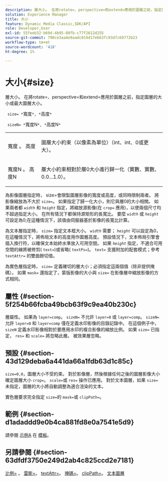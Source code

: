 ```yaml
---
description: 層大小。 在將rotate=、perspective=和extend=應用於圖層之前，指定圖層的大小或最大圖層大小。
solution: Experience Manager
title: 大小
feature: Dynamic Media Classic,SDK/API
role: Developer,User
exl-id: 55feeb32-b69d-4b95-80fb-c77f2612d255
source-git-commit: 790ce3aa4e9aadc019d17e663fc93d7c69772b23
workflow-type: tm+mt
source-wordcount: '418'
ht-degree: 1%

---
```


# 大小{#size}

層大小。 在將rotate=、perspective=和extend=應用於圖層之前，指定圖層的大小或最大圖層大小。

` size= *`寬度`*, *`高度`*`

` sizeN= *`寬度N`*, *`高度N`*`

<table id="simpletable_FBE17D736F93485AA0053BF447B4CC9F"> 
 <tr class="strow"> 
  <td class="stentry"> <p> <span class="codeph"> <span class="varname"> 寬度 </span>。 <span class="varname"> 高度 </span> </span> </p> </td> 
  <td class="stentry"> <p>圖層大小約束（以像素為單位）（int、int、0或更大）。 </p> </td> 
 </tr> 
 <tr class="strow"> 
  <td class="stentry"> <p> <span class="codeph"> <span class="varname"> 寬度N </span>。 <span class="varname"> 高度N </span> </span> </p> </td> 
  <td class="stentry"> <p>層大小約束相對於層0大小進行歸一化（實數、實數、0.0...1.0）。 </p> </td> 
 </tr> 
</table>

為影像圖層指定時， size=會限製圖層影像的寬度或高度，或同時限制兩者。 將影像縮放為不大於 `size=`。 如果指定了歸一化大小，則它與層0的大小相關。 如果兩者都 *`width`* 和 *`height`* 指定，將縮放源影像(在 `crop=` 應用)，以使兩個尺寸均不超過指定大小。 在所有情況下都保持源矩形的長寬比。 要麼 *`width`* 或 *`height`* 可設定為0;在這種情況下，該值由伺服器基於影像的長寬比計算。

為文本層指定時， `size=` 指定文本框大小。 *`width`* 需要； *`height`* 可以設定為0，在這種情況下，將佈局文本的高度用作圖層高度。 預設情況下，文本佈局引擎會插入換行符，以確保文本始終水準放入可用空間。 如果 *`height`* 指定，不適合可用空間的線將被修剪( `text=`)或省略( `textPs=`)。 `text=` 支援附加的配套模式；參考 `textAttr=` 的雙曲餘切值。

為實色層指定時， `size=` 定義確切的層大小；必須指定這兩個值（除非提供掩碼）。 如果 `mask=` 還指定了，蒙版影像的大小與 `size=` 在影像層中縮放影像的方式相同。

## 屬性 {#section-5f254b66fcba49bcb63f9c9ea40b230c}

層屬性。 如果為 `layer=comp`。 `sizeN=` 不允許 `layer=0` 或 `layer=comp`。 `sizeN=` 允許 `layer=0` 和 `layer=comp` 僅在定義水印影像的目錄記錄中。 在這個例子中， `sizeN` 定義水印影像相對於要應用水印的複合影像的縮放比例。 如果 `size=` 已指定， `res=` 和 `scale=` 將忽略此層。 被效果層忽略。

## 預設 {#section-43d129deba6a441da66a1fdb63d1c85c}

`size=0,0`，圖層大小不受約束。 對於影像層，然後根據任何之後的圖層影像大小確定圖層大小 `crop=`。 `scale=`或 `res=` 操作已應用。 對於文本圖層，如果 `size=` 未指定，圖層的大小將自動調整為適合渲染的文本。

實色層要求完全指定 `size=`的 `mask=`或 `clipPath=`。

## 範例 {#section-d1adaddd9e0b4ca881fd8e0a7541e5d9}

請參閱 [示例A](../../../../../is-api/http-ref/image-serving-api-ref/c-http-protocol-reference/c-templates/r-example-a.md#reference-c78ea82e8a1646738e764fa6685dfbac) 在 [模板](../../../../../is-api/http-ref/image-serving-api-ref/c-http-protocol-reference/c-templates/c-templates.md#concept-3cd2d2adae0e41b2979b9640244d4d3e)。

## 另請參閱 {#section-63dfdf3750e249d2ab4c825ccd2e7181}

[比例=](../../../../../is-api/http-ref/image-serving-api-ref/c-http-protocol-reference/c-command-reference/r-is-http-scale.md#reference-098c30cea1764f189e6f7c7e400cc065) 。 [雷斯=](../../../../../is-api/http-ref/image-serving-api-ref/c-http-protocol-reference/c-command-reference/r-res.md#reference-3d6fe416801148dea0f786f2b5169e55)。 [textAttr=](../../../../../is-api/http-ref/image-serving-api-ref/c-http-protocol-reference/c-command-reference/r-textattr.md#reference-ff00484fa3244286abeff34911f7ec0d)。 [掩碼=](../../../../../is-api/http-ref/image-serving-api-ref/c-http-protocol-reference/c-command-reference/r-mask.md#reference-922254e027404fb890b850e2723ee06e)。 [clipPath=](../../../../../is-api/http-ref/image-serving-api-ref/c-http-protocol-reference/c-command-reference/r-clippath.md#reference-8139b1b52dc54749b51b109521ddf83d)。 [文本圖層](../../../../../is-api/http-ref/image-serving-api-ref/c-http-protocol-reference/c-text-formatting/r-text-layers.md#reference-47e78cfb18134db5ab09e17af14a6a8f)
